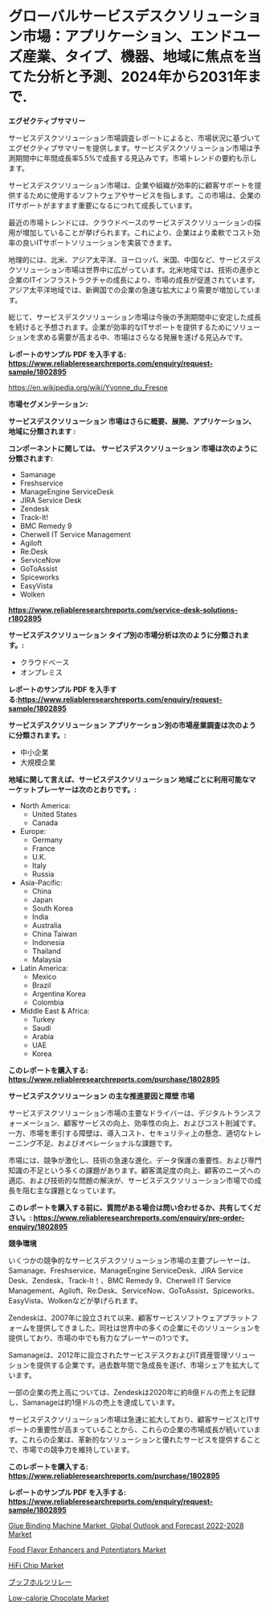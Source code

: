 <p><h1>グローバルサービスデスクソリューション市場：アプリケーション、エンドユーズ産業、タイプ、機器、地域に焦点を当てた分析と予測、2024年から2031年まで.</h1></p><p><strong>エグゼクティブサマリー</strong></p>
<p><p>サービスデスクソリューション市場調査レポートによると、市場状況に基づいてエグゼクティブサマリーを提供します。サービスデスクソリューション市場は予測期間中に年間成長率5.5%で成長する見込みです。市場トレンドの要約も示します。</p><p>サービスデスクソリューション市場は、企業や組織が効率的に顧客サポートを提供するために使用するソフトウェアやサービスを指します。この市場は、企業のITサポートがますます重要になるにつれて成長しています。</p><p>最近の市場トレンドには、クラウドベースのサービスデスクソリューションの採用が増加していることが挙げられます。これにより、企業はより柔軟でコスト効率の良いITサポートソリューションを実装できます。</p><p>地理的には、北米、アジア太平洋、ヨーロッパ、米国、中国など、サービスデスクソリューション市場は世界中に広がっています。北米地域では、技術の進歩と企業のITインフラストラクチャの成長により、市場の成長が促進されています。アジア太平洋地域では、新興国での企業の急速な拡大により需要が増加しています。</p><p>総じて、サービスデスクソリューション市場は今後の予測期間中に安定した成長を続けると予想されます。企業が効率的なITサポートを提供するためにソリューションを求める需要が高まる中、市場はさらなる発展を遂げる見込みです。</p></p>
<p><strong>レポートのサンプル PDF を入手する: <a href="https://www.reliableresearchreports.com/enquiry/request-sample/1802895">https://www.reliableresearchreports.com/enquiry/request-sample/1802895</a></strong></p>
<p><a href="https://en.wikipedia.org/wiki/Yvonne_du_Fresne">https://en.wikipedia.org/wiki/Yvonne_du_Fresne</a></p>
<p><strong>市場セグメンテーション:</strong></p>
<p><strong> サービスデスクソリューション 市場はさらに概要、展開、アプリケーション、地域に分類されます :</strong></p>
<p><strong>コンポーネントに関しては、 サービスデスクソリューション 市場は次のように分類されます:</strong></p>
<p><ul><li>Samanage</li><li>Freshservice</li><li>ManageEngine ServiceDesk</li><li>JIRA Service Desk</li><li>Zendesk</li><li>Track-It!</li><li>BMC Remedy 9</li><li>Cherwell IT Service Management</li><li>Agiloft</li><li>Re:Desk</li><li>ServiceNow</li><li>GoToAssist</li><li>Spiceworks</li><li>EasyVista</li><li>Wolken</li></ul></p>
<p><strong><a href="https://www.reliableresearchreports.com/service-desk-solutions-r1802895">https://www.reliableresearchreports.com/service-desk-solutions-r1802895</a></strong></p>
<p><strong> サービスデスクソリューション タイプ別の市場分析は次のように分類されます。:</strong></p>
<p><ul><li>クラウドベース</li><li>オンプレミス</li></ul></p>
<p><strong>レポートのサンプル PDF を入手する:<a href="https://www.reliableresearchreports.com/enquiry/request-sample/1802895">https://www.reliableresearchreports.com/enquiry/request-sample/1802895</a></strong></p>
<p><strong> サービスデスクソリューション アプリケーション別の市場産業調査は次のように分類されます。:</strong></p>
<p><ul><li>中小企業</li><li>大規模企業</li></ul></p>
<p><strong>地域に関して言えば、サービスデスクソリューション 地域ごとに利用可能なマーケットプレーヤーは次のとおりです。:</strong></p>
<p><ul>
    <li>
        North America:
        <ul>
            <li>United States</li>
            <li>Canada</li>
        </ul>
    </li>
    <li>
        Europe:
        <ul>
            <li>Germany</li>
            <li>France</li>
            <li>U.K.</li>
            <li>Italy</li>
            <li>Russia</li>
        </ul>
    </li>
    <li>
        Asia-Pacific:
        <ul>
            <li>China</li>
            <li>Japan</li>
            <li>South Korea</li>
            <li>India</li>
            <li>Australia</li>
            <li>China Taiwan</li>
            <li>Indonesia</li>
            <li>Thailand</li>
            <li>Malaysia</li>
        </ul>
    </li>
    <li>
        Latin America:
        <ul>
            <li>Mexico</li>
            <li>Brazil</li>
            <li>Argentina Korea</li>
            <li>Colombia</li>
        </ul>
    </li>
    <li>
        Middle East & Africa:
        <ul>
            <li>Turkey</li>
            <li>Saudi</li>
            <li>Arabia</li>
            <li>UAE</li>
            <li>Korea</li>
        </ul>
    </li>
    </ul></p>
<p><strong>このレポートを購入する: <a href="https://www.reliableresearchreports.com/purchase/1802895">https://www.reliableresearchreports.com/purchase/1802895</a></strong></p>
<p><strong>サービスデスクソリューション の主な推進要因と障壁 市場</strong></p>
<p><p>サービスデスクソリューション市場の主要なドライバーは、デジタルトランスフォーメーション、顧客サービスの向上、効率性の向上、およびコスト削減です。一方、市場を牽引する障壁は、導入コスト、セキュリティ上の懸念、適切なトレーニング不足、およびオペレーショナルな課題です。</p><p>市場には、競争が激化し、技術の急速な進化、データ保護の重要性、および専門知識の不足という多くの課題があります。顧客満足度の向上、顧客のニーズへの適応、および技術的な問題の解決が、サービスデスクソリューション市場での成長を阻む主な課題となっています。</p></p>
<p><strong>このレポートを購入する前に、質問がある場合は問い合わせるか、共有してください。: <a href="https://www.reliableresearchreports.com/enquiry/pre-order-enquiry/1802895">https://www.reliableresearchreports.com/enquiry/pre-order-enquiry/1802895</a></strong></p>
<p><strong>競争環境</strong></p>
<p><p>いくつかの競争的なサービスデスクソリューション市場の主要プレーヤーは、Samanage、Freshservice、ManageEngine ServiceDesk、JIRA Service Desk、Zendesk、Track-It！、BMC Remedy 9、Cherwell IT Service Management、Agiloft、Re:Desk、ServiceNow、GoToAssist、Spiceworks、EasyVista、Wolkenなどが挙げられます。</p><p>Zendeskは、2007年に設立されて以来、顧客サービスソフトウェアプラットフォームを提供してきました。同社は世界中の多くの企業にそのソリューションを提供しており、市場の中でも有力なプレーヤーの1つです。</p><p>Samanageは、2012年に設立されたサービスデスクおよびIT資産管理ソリューションを提供する企業です。過去数年間で急成長を遂げ、市場シェアを拡大しています。</p><p>一部の企業の売上高については、Zendeskは2020年に約8億ドルの売上を記録し、Samanageは約1億ドルの売上を達成しています。</p><p>サービスデスクソリューション市場は急速に拡大しており、顧客サービスとITサポートの重要性が高まっていることから、これらの企業の市場成長が続いています。これらの企業は、革新的なソリューションと優れたサービスを提供することで、市場での競争力を維持しています。</p></p>
<p><strong>このレポートを購入する: <a href="https://www.reliableresearchreports.com/purchase/1802895">https://www.reliableresearchreports.com/purchase/1802895</a></strong></p>
<p><strong>レポートのサンプル PDF を入手する: <a href="https://www.reliableresearchreports.com/enquiry/request-sample/1802895">https://www.reliableresearchreports.com/enquiry/request-sample/1802895</a></strong><strong></strong></p>
<p><p><a href="https://www.linkedin.com/pulse/future-trends-global-glue-binding-machine-market-outlook-ljdle">Glue Binding Machine Market, Global Outlook and Forecast 2022-2028 Market</a></p><p><a href="https://github.com/faisalayoob601/Market-Research-Report-List-1/blob/main/food-flavor-enhancers-and-potentiators-market.md">Food Flavor Enhancers and Potentiators Market</a></p><p><a href="https://issuu.com/reportprime-2/docs/hifi-chip-market-size-2030.pptx">HiFi Chip Market</a></p><p><a href="https://medium.com/@dm15982023/%E3%82%B0%E3%83%AD%E3%83%BC%E3%83%90%E3%83%AB%E3%83%96%E3%83%83%E3%82%AF%E3%83%9B%E3%83%AB%E3%83%84%E3%83%AA%E3%83%AC%E3%83%BC%E3%83%9E%E3%83%BC%E3%82%B1%E3%83%83%E3%83%88%E3%81%AE%E8%A6%8F%E6%A8%A1%E3%81%AF-%E5%B9%B4%E9%96%93%E6%88%90%E9%95%B7%E7%8E%87-cagr-4-1-%E3%81%AB%E9%81%94%E3%81%99%E3%82%8B%E3%81%A8%E4%BA%88%E6%83%B3%E3%81%95%E3%82%8C%E3%81%A6%E3%81%8A%E3%82%8A-%E3%81%93%E3%81%AE%E3%83%AC%E3%83%9D%E3%83%BC%E3%83%88%E3%81%AF2024%E5%B9%B4%E3%81%8B%E3%82%892031%E5%B9%B4%E3%81%BE%E3%81%A7%E3%81%AE%E5%B8%82%E5%A0%B4%E6%88%90%E9%95%B7-%E3%83%88%E3%83%AC%E3%83%B3%E3%83%89-%E6%A9%9F%E4%BC%9A-%E3%81%8A%E3%82%88%E3%81%B3%E4%BA%88%E6%B8%AC%E3%82%92%E3%82%AB%E3%83%90%E3%83%BC%E3%81%97%E3%81%A6%E3%81%84%E3%81%BE-c19720713807">ブッフホルツリレー</a></p><p><a href="https://github.com/nafiafirdania/Market-Research-Report-List-1/blob/main/low-calorie-chocolate-market.md">Low-calorie Chocolate Market</a></p></p>